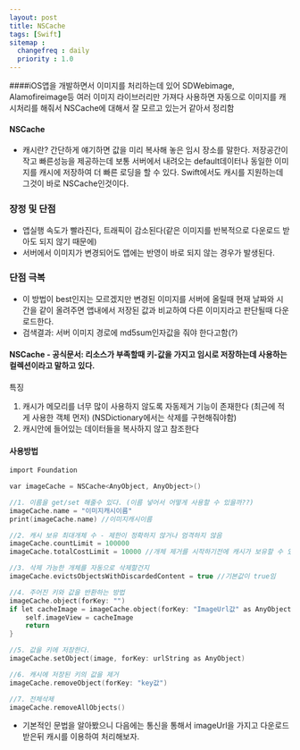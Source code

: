 ```yaml
---
layout: post
title: NSCache
tags: [Swift]
sitemap :
  changefreq : daily
  priority : 1.0
---
```


####iOS앱을 개발하면서 이미지를 처리하는데 있어 SDWebimage, Alamofireimage등 여러 이미지 라이브러리만 가져다 사용하면 자동으로 이미지를 캐시처리를 해줘서 NSCache에 대해서 잘 모르고 있는거 같아서 정리함

#### NSCache
- 캐시란?
간단하게 얘기하면 값을 미리 복사해 놓은 임시 장소를 말한다. 저장공간이 작고 빠른성능을 제공하는데 
보통 서버에서 내려오는 default데이터나 동일한 이미지를 캐시에 저장하여 더 빠른 로딩을 할 수 있다.
Swift에서도 캐시를 지원하는데 그것이 바로 NSCache인것이다.

### 장정 및 단점
- 앱실행 속도가 빨라진다, 트래픽이 감소된다(같은 이미지를 반복적으로 다운로드 받아도 되지 않기 때문에)
- 서버에서 이미지가 변경되어도 앱에는 반영이 바로 되지 않는 경우가 발생된다.

### 단점 극복
- 이 방법이 best인지는 모르겠지만 변경된 이미지를 서버에 올릴때 현재 날짜와 시간을 같이 올려주면 앱내에서 저장된 값과 비교하여 다른 이미지라고 판단될때 다운로드한다.
- 검색결과: 서버 이미지 경로에 md5sum인자값을 줘야 한다고함(?)

#### NSCache - 공식문서: 리소스가 부족할때 키-값을 가지고 임시로 저장하는데 사용하는 컬렉션이라고 말하고 있다.
특징
1. 캐시가 메모리를 너무 많이 사용하지 않도록 자동제거 기능이 존재한다 (최근에 적게 사용한 객체 먼저) (NSDictionary에서는 삭제를 구현해줘야함)
2. 캐시안에 들어있는 데이터들을 복사하지 않고 참조한다


#### 사용방법

```c
import Foundation

var imageCache = NSCache<AnyObject, AnyObject>()

//1. 이름을 get/set 해줄수 있다. (이름 넣어서 어떻게 사용할 수 있을까??)
imageCache.name = "이미지캐시이름"
print(imageCache.name) //이미지캐시이름

//2. 캐시 보유 최대개체 수 - 제한이 정확하지 않거나 엄격하지 않음
imageCache.countLimit = 100000
imageCache.totalCostLimit = 10000 //개체 제거를 시작하기전에 캐시가 보유할 수 있는 최대비용 (기본값 0)

//3. 삭제 가능한 개체를 자동으로 삭제할건지
imageCache.evictsObjectsWithDiscardedContent = true //기본값이 true임

//4. 주어진 키와 값을 반환하는 방법
imageCache.object(forKey: "")
if let cacheImage = imageCache.object(forKey: "ImageUrl값" as AnyObject) as? UIImage {
    self.imageView = cacheImage
    return
}

//5. 값을 키에 저장한다.
imageCache.setObject(image, forKey: urlString as AnyObject)

//6. 캐시에 저장된 키의 값을 제거
imageCache.removeObject(forKey: "key값")

//7. 전체삭제
imageCache.removeAllObjects()
```

- 기본적인 문법을 알아봤으니 다음에는 통신을 통해서 imageUrl을 가지고 다운로드 받은뒤 캐시를 이용하여 처리해보자.
